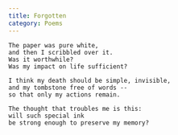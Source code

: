 ```yaml
---
title: Forgotten
category: Poems
---
```


    The paper was pure white,
    and then I scribbled over it.
    Was it worthwhile?
    Was my impact on life sufficient?

    I think my death should be simple, invisible,
    and my tombstone free of words --
    so that only my actions remain.

    The thought that troubles me is this:
    will such special ink
    be strong enough to preserve my memory?


